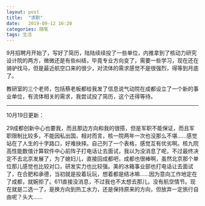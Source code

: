 ```yaml
---
layout: post
title:  "求职"
date:   2019-09-12 16:20
categories: 随笔
tags: 生活
---
```


9月招聘月开始了，写好了简历，陆陆续续投了一些单位，内推拿到了核动力研究设计院的两方，微微还是有些纠结，毕竟专业方向变了，需要一些学习，现在还在骑驴找马，但是最近航空口来的很少，对流体的需求感觉不是很强烈，得等到月底了。



教研室的三个老师，包括蔡老板都给我发了信息说气动院在成都设立了一个新的事业单位，有流体相关的需求，我尝试投了简历，这个还得等待。



---

10月19日更新：

29成都创新中心也要我，而且那边方向和我的很搭，但是军职不能保证，而且军职限制比较多，不能因私出国，相对而言，核一院两年一次也没那么不堪......感觉站在了人生的十字路口，好难抉择。自己列了一个表格，感觉互有优劣啊。核九院高性能数值计算软件中心前阵子打电话让去面试，我以为没消息了呢，不过最终决定不去北京发展了，为了媳妇儿，直接回成都吧，成都也很棒啊，虽然北京那个单位那儿感觉也比较对口，研发实力也比较强。美的冰箱事业部也打电话让去面试了，在合肥和承德，当初就是投着玩玩，想着都是结冰嘛......因为意向工作地定在了成都，就婉拒了。611直接没消息，不过我也不太想去那儿，没有航空情节。现在就是二选一了，是换方向到热工水力，还是保持原来的方向，但放弃一定旅行自由呢？头大......


